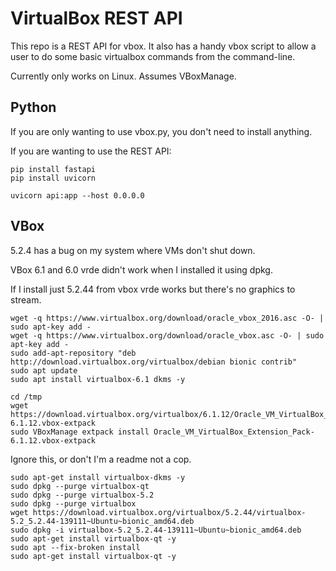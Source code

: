 # VirtualBox REST API

This repo is a REST API for vbox. It also has a handy vbox script to allow a user to do some basic virtualbox commands from the command-line. 

Currently only works on Linux. Assumes VBoxManage.

## Python

If you are only wanting to use vbox.py, you don't need to install anything.

If you are wanting to use the REST API:

```
pip install fastapi
pip install uvicorn

uvicorn api:app --host 0.0.0.0
```

## VBox

5.2.4 has a bug on my system where VMs don't shut down.

VBox 6.1 and 6.0 vrde didn't work when I installed it using dpkg.

If I install just 5.2.44 from vbox vrde works but there's no graphics to stream. 


```
wget -q https://www.virtualbox.org/download/oracle_vbox_2016.asc -O- | sudo apt-key add -
wget -q https://www.virtualbox.org/download/oracle_vbox.asc -O- | sudo apt-key add -
sudo add-apt-repository "deb http://download.virtualbox.org/virtualbox/debian bionic contrib"
sudo apt update
sudo apt install virtualbox-6.1 dkms -y

cd /tmp
wget https://download.virtualbox.org/virtualbox/6.1.12/Oracle_VM_VirtualBox_Extension_Pack-6.1.12.vbox-extpack
sudo VBoxManage extpack install Oracle_VM_VirtualBox_Extension_Pack-6.1.12.vbox-extpack
```

Ignore this, or don't I'm a readme not a cop.

```
sudo apt-get install virtualbox-dkms -y
sudo dpkg --purge virtualbox-qt
sudo dpkg --purge virtualbox-5.2
sudo dpkg --purge virtualbox
wget https://download.virtualbox.org/virtualbox/5.2.44/virtualbox-5.2_5.2.44-139111~Ubuntu~bionic_amd64.deb
sudo dpkg -i virtualbox-5.2_5.2.44-139111~Ubuntu~bionic_amd64.deb
sudo apt-get install virtualbox-qt -y
sudo apt --fix-broken install
sudo apt-get install virtualbox-qt -y
```
